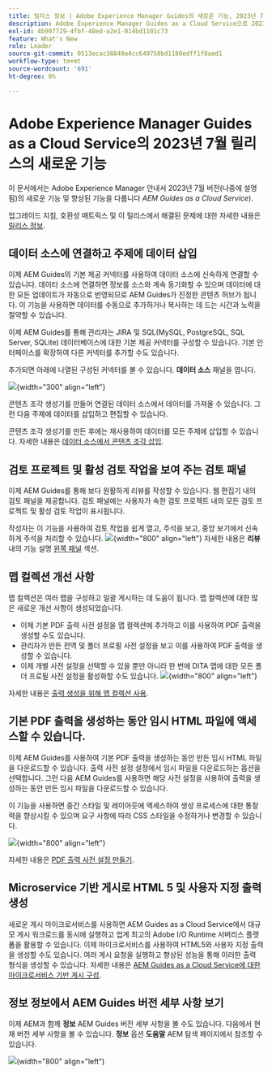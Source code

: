 ```yaml
---
title: 릴리스 정보 | Adobe Experience Manager Guides의 새로운 기능, 2023년 7월 릴리스
description: Adobe Experience Manager Guides as a Cloud Service으로 2023년 7월 릴리스의 새로운 기능과 향상된 기능을 알아보십시오
exl-id: 4b907729-4fbf-48ed-a2e1-014bd1101c73
feature: What's New
role: Leader
source-git-commit: 0513ecac38840a4cc649758bd1180edff1f8aed1
workflow-type: tm+mt
source-wordcount: '691'
ht-degree: 0%

---
```


# Adobe Experience Manager Guides as a Cloud Service의 2023년 7월 릴리스의 새로운 기능

이 문서에서는 Adobe Experience Manager 안내서 2023년 7월 버전(나중에 설명됨)의 새로운 기능 및 향상된 기능을 다룹니다 *AEM Guides as a Cloud Service*).

업그레이드 지침, 호환성 매트릭스 및 이 릴리스에서 해결된 문제에 대한 자세한 내용은 [릴리스 정보](release-notes-2023.7.0.md).

## 데이터 소스에 연결하고 주제에 데이터 삽입

이제 AEM Guides의 기본 제공 커넥터를 사용하여 데이터 소스에 신속하게 연결할 수 있습니다. 데이터 소스에 연결하면 정보를 소스와 계속 동기화할 수 있으며 데이터에 대한 모든 업데이트가 자동으로 반영되므로 AEM Guides가 진정한 콘텐츠 허브가 됩니다. 이 기능을 사용하면 데이터를 수동으로 추가하거나 복사하는 데 드는 시간과 노력을 절약할 수 있습니다.

이제 AEM Guides를 통해 관리자는 JIRA 및 SQL(MySQL, PostgreSQL, SQL Server, SQLite) 데이터베이스에 대한 기본 제공 커넥터를 구성할 수 있습니다. 기본 인터페이스를 확장하여 다른 커넥터를 추가할 수도 있습니다.

추가되면 아래에 나열된 구성된 커넥터를 볼 수 있습니다. **데이터 소스** 패널을 엽니다.

![](assets/code-snippet-generator.png){width="300" align="left"}

콘텐츠 조각 생성기를 만들어 연결된 데이터 소스에서 데이터를 가져올 수 있습니다. 그런 다음 주제에 데이터를 삽입하고 편집할 수 있습니다.

콘텐츠 조각 생성기를 만든 후에는 재사용하여 데이터를 모든 주제에 삽입할 수 있습니다. 자세한 내용은 [데이터 소스에서 콘텐츠 조각 삽입](../user-guide/web-editor-content-snippet.md).



## 검토 프로젝트 및 활성 검토 작업을 보여 주는 검토 패널

이제 AEM Guides를 통해 보다 원활하게 리뷰를 작성할 수 있습니다. 웹 편집기 내의 검토 패널을 제공합니다. 검토 패널에는 사용자가 속한 검토 프로젝트 내의 모든 검토 프로젝트 및 활성 검토 작업이 표시됩니다.

작성자는 이 기능을 사용하여 검토 작업을 쉽게 열고, 주석을 보고, 중앙 보기에서 신속하게 주석을 처리할 수 있습니다.
![](assets/active-review-task-comments.png){width="800" align="left"}
자세한 내용은 **리뷰** 내의 기능 설명 [왼쪽 패널](../user-guide/web-editor-features.md#id2051EA0M0HS) 섹션.


## 맵 컬렉션 개선 사항

맵 컬렉션은 여러 맵을 구성하고 일괄 게시하는 데 도움이 됩니다. 맵 컬렉션에 대한 많은 새로운 개선 사항이 생성되었습니다.

- 이제 기본 PDF 출력 사전 설정을 맵 컬렉션에 추가하고 이를 사용하여 PDF 출력을 생성할 수도 있습니다.
- 관리자가 만든 전역 및 폴더 프로필 사전 설정을 보고 이를 사용하여 PDF 출력을 생성할 수 있습니다.
- 이제 개별 사전 설정을 선택할 수 있을 뿐만 아니라 한 번에 DITA 맵에 대한 모든 폴더 프로필 사전 설정을 활성화할 수도 있습니다.
  ![](assets/edit-map-collection.png){width="800" align="left"}

자세한 내용은 [출력 생성을 위해 맵 컬렉션 사용](../user-guide/generate-output-use-map-collection-output-generation.md).

## 기본 PDF 출력을 생성하는 동안 임시 HTML 파일에 액세스할 수 있습니다.

이제 AEM Guides를 사용하여 기본 PDF 출력을 생성하는 동안 만든 임시 HTML 파일을 다운로드할 수 있습니다. 출력 사전 설정 설정에서 임시 파일을 다운로드하는 옵션을 선택합니다.  그런 다음 AEM Guides를 사용하면 해당 사전 설정을 사용하여 출력을 생성하는 동안 만든 임시 파일을 다운로드할 수 있습니다.

이 기능을 사용하면 중간 스타일 및 레이아웃에 액세스하여 생성 프로세스에 대한 통찰력을 향상시킬 수 있으며 요구 사항에 따라 CSS 스타일을 수정하거나 변경할 수 있습니다.

![](assets/native-pdf-advanced-settings.png){width="800" align="left"}

자세한 내용은 [PDF 출력 사전 설정 만들기](../web-editor/native-pdf-web-editor.md#create-output-preset).

## Microservice 기반 게시로 HTML 5 및 사용자 지정 출력 생성

새로운 게시 마이크로서비스를 사용하면 AEM Guides as a Cloud Service에서 대규모 게시 워크로드를 동시에 실행하고 업계 최고의 Adobe I/O Runtime 서버리스 플랫폼을 활용할 수 있습니다. 이제 마이크로서비스를 사용하여 HTML5와 사용자 지정 출력을 생성할 수도 있습니다.
여러 게시 요청을 실행하고 향상된 성능을 통해 이러한 출력 형식을 생성할 수 있습니다.
자세한 내용은 [AEM Guides as a Cloud Service에 대한 마이크로서비스 기반 게시 구성](../knowledge-base/publishing/configure-microservices.md).

## 정보 정보에서 AEM Guides 버전 세부 사항 보기

이제 AEM과 함께 **정보** AEM Guides 버전 세부 사항을 볼 수도 있습니다. 다음에서 현재 버전 세부 사항을 볼 수 있습니다. **정보** 옵션 **도움말** AEM 탐색 페이지에서 참조할 수 있습니다.

![](assets/about-aem-help.png)(width=&quot;800&quot; align=&quot;left&quot;)
